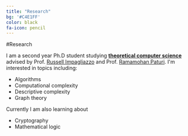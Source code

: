 ```yaml
---
title: "Research"
bg: '#C4E1FF'
color: black
fa-icon: pencil
---
```


#Research

I am a second year Ph.D student studying [**theoretical computer science**](http://cacc.ucsd.edu/home.html) advised by Prof. [Russell Impagliazzo](http://cseweb.ucsd.edu/~russell/) and Prof. [Ramamohan Paturi](http://cseweb.ucsd.edu/~paturi/). I'm interested in topics including:

- Algorithms
- Computational complexity
- Descriptive complexity
- Graph theory

Currently I am also learning about

- Cryptography
- Mathematical logic
